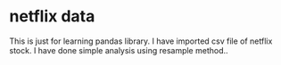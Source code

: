 # netflix data
This is just for learning pandas library. I have imported csv file of netflix stock. I have done simple analysis using resample method..
